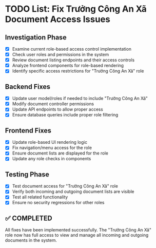 # TODO List: Fix Trưởng Công An Xã Document Access Issues

## Investigation Phase
- [x] Examine current role-based access control implementation
- [x] Check user roles and permissions in the system
- [x] Review document listing endpoints and their access controls
- [x] Analyze frontend components for role-based rendering
- [x] Identify specific access restrictions for "Trưởng Công An Xã" role

## Backend Fixes
- [x] Update user model/roles if needed to include "Trưởng Công An Xã"
- [x] Modify document controller permissions
- [x] Update API endpoints to allow proper access
- [x] Ensure database queries include proper role filtering

## Frontend Fixes
- [x] Update role-based UI rendering logic
- [x] Fix navigation/menu access for the role
- [x] Ensure document lists are displayed for the role
- [x] Update any role checks in components

## Testing Phase
- [x] Test document access for "Trưởng Công An Xã" role
- [x] Verify both incoming and outgoing document lists are visible
- [x] Test all related functionality
- [x] Ensure no security regressions for other roles

## ✅ COMPLETED
All fixes have been implemented successfully. The "Trưởng Công An Xã" role now has full access to view and manage all incoming and outgoing documents in the system.
